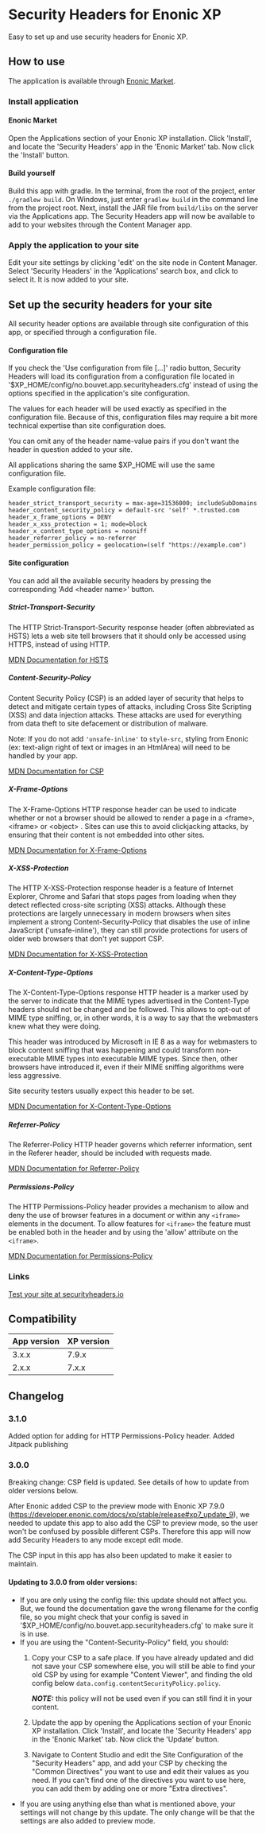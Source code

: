 # Security Headers for Enonic XP
Easy to set up and use security headers for Enonic XP.

## How to use
The application is available through [Enonic Market](https://market.enonic.com/vendors/bouvet/security-headers).

### Install application
#### Enonic Market
Open the Applications section of your Enonic XP installation. Click 'Install', 
and locate the 'Security Headers' app in the 'Enonic Market' tab. Now click the 'Install'
button.

#### Build yourself
Build this app with gradle. In the terminal, from the root of the project, enter `./gradlew build`. On Windows, just enter `gradlew build`
in the command line from the project root. Next, install the JAR file from `build/libs` on the server via the Applications app. The Security Headers
app will now be available to add to your websites through the Content Manager app.

### Apply the application to your site
Edit your site settings by clicking 'edit' on the site node in Content Manager. Select 'Security Headers'
in the 'Applications' search box, and click to select it. It is now added to your site.

## Set up the security headers for your site

All security header options are available through site configuration of this app, or specified through a
configuration file.

#### Configuration file
If you check the 'Use configuration from file [...]' radio button, Security Headers will load its
configuration from a configuration file located in '$XP_HOME/config/no.bouvet.app.securityheaders.cfg'
instead of using the options specified in the application's site configuration.

The values for each header will be used exactly as specified in the configuration file. Because of this,
configuration files may require a bit more technical expertise than site configuration does.

You can omit any of the header name-value pairs if you don't want the header in question added to your
site.

All applications sharing the same $XP_HOME will use the same configuration file.

Example configuration file:
```
header_strict_transport_security = max-age=31536000; includeSubDomains
header_content_security_policy = default-src 'self' *.trusted.com
header_x_frame_options = DENY
header_x_xss_protection = 1; mode=block
header_x_content_type_options = nosniff
header_referrer_policy = no-referrer
header_permission_policy = geolocation=(self "https://example.com")
```

#### Site configuration

You can add all the available security headers by pressing the corresponding 'Add &lt;header name&gt;'
button.

##### Strict-Transport-Security
The HTTP Strict-Transport-Security response header (often abbreviated as HSTS)  lets a web site tell browsers that it should only be accessed using HTTPS, instead of using HTTP.

[MDN Documentation for HSTS](https://developer.mozilla.org/en-US/docs/Web/HTTP/Headers/Strict-Transport-Security)

##### Content-Security-Policy
Content Security Policy (CSP) is an added layer of security that helps to detect and mitigate certain types of attacks, including Cross Site Scripting (XSS) and data injection attacks. These attacks are used for everything from data theft to site defacement or distribution of malware.

Note: If you do not add `'unsafe-inline'` to `style-src`, styling from Enonic (ex: text-align right of text or images in an HtmlArea) will need to be handled by your app.

[MDN Documentation for CSP](https://developer.mozilla.org/en-US/docs/Web/HTTP/CSP)

##### X-Frame-Options
The X-Frame-Options HTTP response header can be used to indicate whether or not a browser should be allowed to render a page in a &lt;frame&gt;, &lt;iframe&gt; or &lt;object&gt; . Sites can use this to avoid clickjacking attacks, by ensuring that their content is not embedded into other sites.

[MDN Documentation for X-Frame-Options](https://developer.mozilla.org/en-US/docs/Web/HTTP/Headers/X-Frame-Options)

##### X-XSS-Protection
The HTTP X-XSS-Protection response header is a feature of Internet Explorer, Chrome and Safari that stops pages from loading when they detect reflected cross-site scripting (XSS) attacks. Although these protections are largely unnecessary in modern browsers when sites implement a strong Content-Security-Policy that disables the use of inline JavaScript ('unsafe-inline'), they can still provide protections for users of older web browsers that don't yet support CSP.

[MDN Documentation for X-XSS-Protection](https://developer.mozilla.org/en-US/docs/Web/HTTP/Headers/X-XSS-Protection)

##### X-Content-Type-Options
The X-Content-Type-Options response HTTP header is a marker used by the server to indicate that the MIME types advertised in the Content-Type headers should not be changed and be followed. This allows to opt-out of MIME type sniffing, or, in other words, it is a way to say that the webmasters knew what they were doing.

This header was introduced by Microsoft in IE 8 as a way for webmasters to block content sniffing that was happening and could transform non-executable MIME types into executable MIME types. Since then, other browsers have introduced it, even if their MIME sniffing algorithms were less aggressive.

Site security testers usually expect this header to be set.

[MDN Documentation for X-Content-Type-Options](https://developer.mozilla.org/en-US/docs/Web/HTTP/Headers/X-Content-Type-Options)

##### Referrer-Policy
The Referrer-Policy HTTP header governs which referrer information, sent in the Referer header, should be included with requests made.

[MDN Documentation for Referrer-Policy](https://developer.mozilla.org/en-US/docs/Web/HTTP/Headers/Referrer-Policy)

##### Permissions-Policy
The HTTP Permissions-Policy header provides a mechanism to allow and deny the use of browser features in a document or within any `<iframe>` elements in the document. To allow features for `<iframe>` the feature must be enabled both in the header and by using the 'allow' attribute on the `<iframe>`.

[MDN Documentation for Permissions-Policy](https://developer.mozilla.org/en-US/docs/Web/HTTP/Headers/Permissions-Policy)
        
### Links
[Test your site at securityheaders.io](https://securityheaders.io/)

## Compatibility
| App version | XP version |
|-------------|------------|
| 3.x.x       | 7.9.x      |
| 2.x.x       | 7.x.x      |

## Changelog
### 3.1.0

Added option for adding for HTTP Permissions-Policy header.
Added Jitpack publishing

### 3.0.0

Breaking change: CSP field is updated. See details of how to update from older versions below.

After Enonic added CSP to the preview mode with Enonic XP 7.9.0 (https://developer.enonic.com/docs/xp/stable/release#xp7_update_9),
we needed to update this app to also add the CSP to preview mode, so the user won't be confused by possible different CSPs. Therefore this app will
now add Security Headers to any mode except edit mode.

The CSP input in this app has also been updated to make it easier to maintain.

#### Updating to 3.0.0 from older versions:
- If you are only using the config file: this update should not affect you. But, we found the documentation gave the wrong filename for the config file, 
  so you might check that your config is saved in '$XP_HOME/config/no.bouvet.app.securityheaders.cfg' to make sure it is in use.
- If you are using the "Content-Security-Policy" field, you should: 
  1. Copy your CSP to a safe place. If you have already updated and did not save your CSP somewhere else,
    you will still be able to find your old CSP by using for example "Content Viewer", and finding the old config below `data.config.contentSecurityPolicy.policy`.
    
     ***NOTE:*** this policy will not be used even if you can still find it in your content. 
  2. Update the app by opening the Applications section of your Enonic XP installation. Click 'Install', and locate the 'Security Headers' app
    in the 'Enonic Market' tab. Now click the 'Update' button.
  3. Navigate to Content Studio and edit the Site Configuration of the "Security Headers" app, and add your CSP by
    checking the "Common Directives" you want to use and edit their values as you need. If you can't find one of the directives you want to use here, 
    you can add them by adding one or more "Extra directives".
- If you are using anything else than what is mentioned above, your settings will not change by this update. The only change will be that the settings are also added to preview mode.
